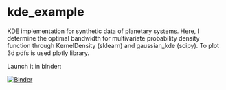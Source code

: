 # kde_example
KDE implementation for synthetic data of planetary systems. Here, I determine the optimal bandwidth for multivariate probability density function through KernelDensity (sklearn) and gaussian_kde (scipy). To plot 3d pdfs is used plotly library. 

Launch it in binder:

[![Binder](https://mybinder.org/badge_logo.svg)](https://mybinder.org/v2/gh/fjbautistas/kde_example/master)
